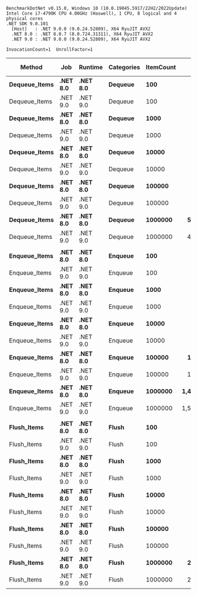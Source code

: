 ```

BenchmarkDotNet v0.15.0, Windows 10 (10.0.19045.5917/22H2/2022Update)
Intel Core i7-4790K CPU 4.00GHz (Haswell), 1 CPU, 8 logical and 4 physical cores
.NET SDK 9.0.101
  [Host]   : .NET 9.0.0 (9.0.24.52809), X64 RyuJIT AVX2
  .NET 8.0 : .NET 8.0.7 (8.0.724.31311), X64 RyuJIT AVX2
  .NET 9.0 : .NET 9.0.0 (9.0.24.52809), X64 RyuJIT AVX2

InvocationCount=1  UnrollFactor=1  

```
| Method        | Job      | Runtime  | Categories | ItemCount | Mean [ns]       | Error [ns]   | StdDev [ns]   | Median [ns]     | Gen0        | Gen1       | Gen2      | Allocated [B] |
|-------------- |--------- |--------- |----------- |---------- |----------------:|-------------:|--------------:|----------------:|------------:|-----------:|----------:|--------------:|
| **Dequeue_Items** | **.NET 8.0** | **.NET 8.0** | **Dequeue**    | **100**       |        **60,722.7** |      **3,358.3** |       **9,742.9** |        **60,200.0** |      **0.0000** |     **0.0000** |    **0.0000** |         **14288** |
| Dequeue_Items | .NET 9.0 | .NET 9.0 | Dequeue    | 100       |        67,577.0 |      4,564.9 |      13,459.6 |        68,800.0 |      0.0000 |     0.0000 |    0.0000 |         14000 |
| **Dequeue_Items** | **.NET 8.0** | **.NET 8.0** | **Dequeue**    | **1000**      |       **897,898.0** |     **48,557.9** |     **141,645.6** |       **916,300.0** |      **0.0000** |     **0.0000** |    **0.0000** |        **136688** |
| Dequeue_Items | .NET 9.0 | .NET 9.0 | Dequeue    | 1000      |       680,555.1 |     50,811.6 |     148,219.9 |       680,850.0 |      0.0000 |     0.0000 |    0.0000 |        136688 |
| **Dequeue_Items** | **.NET 8.0** | **.NET 8.0** | **Dequeue**    | **10000**     |     **4,350,528.8** |     **84,767.5** |     **199,807.0** |     **4,304,750.0** |      **0.0000** |     **0.0000** |    **0.0000** |       **1360400** |
| Dequeue_Items | .NET 9.0 | .NET 9.0 | Dequeue    | 10000     |     5,135,521.0 |    468,492.4 |   1,381,360.7 |     4,380,850.0 |      0.0000 |     0.0000 |    0.0000 |       1360688 |
| **Dequeue_Items** | **.NET 8.0** | **.NET 8.0** | **Dequeue**    | **100000**    |    **51,063,443.8** |    **948,346.8** |   **1,476,461.8** |    **50,849,700.0** |   **2000.0000** |  **1000.0000** |    **0.0000** |      **13600400** |
| Dequeue_Items | .NET 9.0 | .NET 9.0 | Dequeue    | 100000    |    45,325,446.5 |    895,433.7 |   2,196,514.3 |    45,323,600.0 |   2000.0000 |  1000.0000 |    0.0000 |      13600688 |
| **Dequeue_Items** | **.NET 8.0** | **.NET 8.0** | **Dequeue**    | **1000000**   |   **510,723,080.0** |  **6,626,035.5** |   **6,197,997.7** |   **511,476,500.0** |  **32000.0000** |  **1000.0000** |    **0.0000** |     **136000688** |
| Dequeue_Items | .NET 9.0 | .NET 9.0 | Dequeue    | 1000000   |   455,647,526.7 |  7,178,406.8 |   6,714,686.1 |   457,213,400.0 |  32000.0000 |  1000.0000 |    0.0000 |     136000688 |
|               |          |          |            |           |                 |              |               |                 |             |            |           |               |
| **Enqueue_Items** | **.NET 8.0** | **.NET 8.0** | **Enqueue**    | **100**       |        **96,272.0** |      **3,564.2** |      **10,111.0** |        **91,300.0** |      **0.0000** |     **0.0000** |    **0.0000** |         **73296** |
| Enqueue_Items | .NET 9.0 | .NET 9.0 | Enqueue    | 100       |       105,773.0 |      3,504.9 |       9,711.9 |       101,100.0 |      0.0000 |     0.0000 |    0.0000 |         73296 |
| **Enqueue_Items** | **.NET 8.0** | **.NET 8.0** | **Enqueue**    | **1000**      |       **933,183.0** |     **25,010.6** |      **71,356.7** |       **909,850.0** |      **0.0000** |     **0.0000** |    **0.0000** |        **747944** |
| Enqueue_Items | .NET 9.0 | .NET 9.0 | Enqueue    | 1000      |       981,140.4 |     21,441.1 |      59,413.2 |       967,200.0 |      0.0000 |     0.0000 |    0.0000 |        747944 |
| **Enqueue_Items** | **.NET 8.0** | **.NET 8.0** | **Enqueue**    | **10000**     |     **7,995,771.0** |    **688,911.6** |   **1,954,327.6** |     **7,304,000.0** |   **1000.0000** |     **0.0000** |    **0.0000** |       **7273992** |
| Enqueue_Items | .NET 9.0 | .NET 9.0 | Enqueue    | 10000     |     7,387,955.7 |    287,456.8 |     791,739.7 |     7,182,200.0 |   1000.0000 |     0.0000 |    0.0000 |       7273704 |
| **Enqueue_Items** | **.NET 8.0** | **.NET 8.0** | **Enqueue**    | **100000**    |   **130,871,821.4** |  **2,338,629.2** |   **3,353,992.4** |   **130,756,500.0** |  **12000.0000** |  **6000.0000** | **1000.0000** |      **71383120** |
| Enqueue_Items | .NET 9.0 | .NET 9.0 | Enqueue    | 100000    |   104,607,641.9 |  1,841,512.2 |   3,413,361.2 |   104,802,800.0 |  12000.0000 |  6000.0000 | 1000.0000 |      71358688 |
| **Enqueue_Items** | **.NET 8.0** | **.NET 8.0** | **Enqueue**    | **1000000**   | **1,412,453,385.0** | **50,831,667.9** | **149,878,330.4** | **1,323,563,400.0** | **107000.0000** | **54000.0000** | **1000.0000** |     **705307336** |
| Enqueue_Items | .NET 9.0 | .NET 9.0 | Enqueue    | 1000000   | 1,506,417,714.0 | 49,684,430.4 | 146,495,674.8 | 1,572,838,000.0 | 107000.0000 | 53000.0000 | 1000.0000 |     705307688 |
|               |          |          |            |           |                 |              |               |                 |             |            |           |               |
| **Flush_Items**   | **.NET 8.0** | **.NET 8.0** | **Flush**      | **100**       |        **28,241.2** |        **560.7** |       **1,145.5** |        **28,600.0** |      **0.0000** |     **0.0000** |    **0.0000** |         **11920** |
| Flush_Items   | .NET 9.0 | .NET 9.0 | Flush      | 100       |        27,384.8 |      1,624.8 |       4,765.4 |        25,700.0 |      0.0000 |     0.0000 |    0.0000 |         11632 |
| **Flush_Items**   | **.NET 8.0** | **.NET 8.0** | **Flush**      | **1000**      |       **396,235.4** |     **12,175.4** |      **35,708.3** |       **390,000.0** |      **0.0000** |     **0.0000** |    **0.0000** |         **91120** |
| Flush_Items   | .NET 9.0 | .NET 9.0 | Flush      | 1000      |       366,923.5 |     20,191.4 |      58,899.2 |       361,750.0 |      0.0000 |     0.0000 |    0.0000 |         91120 |
| **Flush_Items**   | **.NET 8.0** | **.NET 8.0** | **Flush**      | **10000**     |     **3,661,580.0** |     **67,866.6** |      **63,482.5** |     **3,677,800.0** |      **0.0000** |     **0.0000** |    **0.0000** |        **883120** |
| Flush_Items   | .NET 9.0 | .NET 9.0 | Flush      | 10000     |     2,039,987.0 |    362,633.6 |   1,069,233.3 |     1,486,500.0 |      0.0000 |     0.0000 |    0.0000 |        883120 |
| **Flush_Items**   | **.NET 8.0** | **.NET 8.0** | **Flush**      | **100000**    |    **27,134,157.3** |    **541,173.4** |   **1,367,614.3** |    **26,983,500.0** |   **1000.0000** |     **0.0000** |    **0.0000** |       **8803120** |
| Flush_Items   | .NET 9.0 | .NET 9.0 | Flush      | 100000    |    19,166,219.5 |    382,208.0 |     689,200.0 |    19,311,800.0 |   1000.0000 |     0.0000 |    0.0000 |       8802496 |
| **Flush_Items**   | **.NET 8.0** | **.NET 8.0** | **Flush**      | **1000000**   |   **282,345,842.9** |  **5,638,093.4** |   **8,085,985.7** |   **281,531,750.0** |  **21000.0000** |  **1000.0000** |    **0.0000** |      **88003120** |
| Flush_Items   | .NET 9.0 | .NET 9.0 | Flush      | 1000000   |   212,312,692.9 |  3,478,385.8 |   3,083,498.4 |   212,597,550.0 |  20000.0000 |  1000.0000 |    0.0000 |      88003120 |
